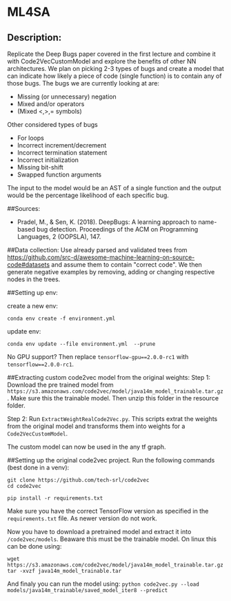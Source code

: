 # ML4SA

## Description: 
Replicate the Deep Bugs paper covered in the first lecture and combine it with Code2VecCustomModel and explore the benefits of other NN architectures. We plan on picking 2-3 types of bugs and create a model that can indicate how likely a piece of code (single function) is to contain any of those bugs. The bugs we are currently looking at are:

- Missing (or unnecessary) negation
- Mixed and/or operators
- (Mixed <,>,= symbols)

Other considered types of bugs

- For loops
- Incorrect increment/decrement
- Incorrect termination statement
- Incorrect initialization
- Missing bit-shift
- Swapped function arguments

The input to the model would be an AST of a single function and the output would be the percentage likelihood of each specific bug.

##Sources: 
- Pradel, M., & Sen, K. (2018). DeepBugs: A learning approach to name-based bug detection. Proceedings of the ACM on Programming Languages, 2 (OOPSLA), 147.

##Data collection: 
Use already parsed and validated trees from https://github.com/src-d/awesome-machine-learning-on-source-code#datasets and assume them to contain "correct code". We then generate negative examples by removing, adding or changing respective nodes in the trees.

##Setting up env:
 
 create a new env:
 
 `conda env create -f environment.yml`
 
 update env:
 
  `conda env update --file environment.yml  --prune`
  
  No GPU support? Then replace `tensorflow-gpu==2.0.0-rc1` with `tensorflow==2.0.0-rc1`.
  
##Extracting custom code2vec model from the original weights:
Step 1: Download the pre trained model from `https://s3.amazonaws.com/code2vec/model/java14m_model_trainable.tar.gz`.
Make sure this the trainable model. Then unzip this folder in the resource folder.

Step 2: Run `ExtractWeightRealCode2Vec.py`. This scripts extrat the weights from the original model and transforms them into weights for a `Code2VecCustomModel`.

The custom model can now be used in the any tf graph. 


##Setting up the original code2vec project.
Run the following commands (best done in a venv):
```
git clone https://github.com/tech-srl/code2vec
cd code2vec

pip install -r requirements.txt
```
Make sure you have the correct TensorFlow version as specified in the `requirements.txt` file. As newer version do not work.


Now you have to download a pretrained model and extract it into `/code2vec/models`. Beaware this must be the trainable model.
On linux this can be done using:
```
wget https://s3.amazonaws.com/code2vec/model/java14m_model_trainable.tar.gz
tar -xvzf java14m_model_trainable.tar
```

And finaly you can run the model using:
`python code2vec.py --load models/java14m_trainable/saved_model_iter8 --predict`